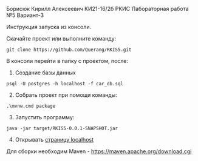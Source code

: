 Борисюк Кирилл Алексеевич КИ21-16/2б
РКИС Лабораторная работа №5
Вариант-3


Инструкция запуска из консоли.

Скачайте проект или выполните команду:
```
git clone https://github.com/Querang/RKIS5.git
```

В консоли перейти в папку с проектом, после:
1) Создание базы данных
```
psql -U postgres -h localhost -f car_db.sql  
```
2) Собрать проект при помощи команды:
```
.\mvnw.cmd package
```
3) Запустить программу:
```
java -jar target/RKIS5-0.0.1-SNAPSHOT.jar 
```
4) Открывать [страницу localhost](http://127.0.0.1:8080)

Для сборки необходим Maven - https://maven.apache.org/download.cgi